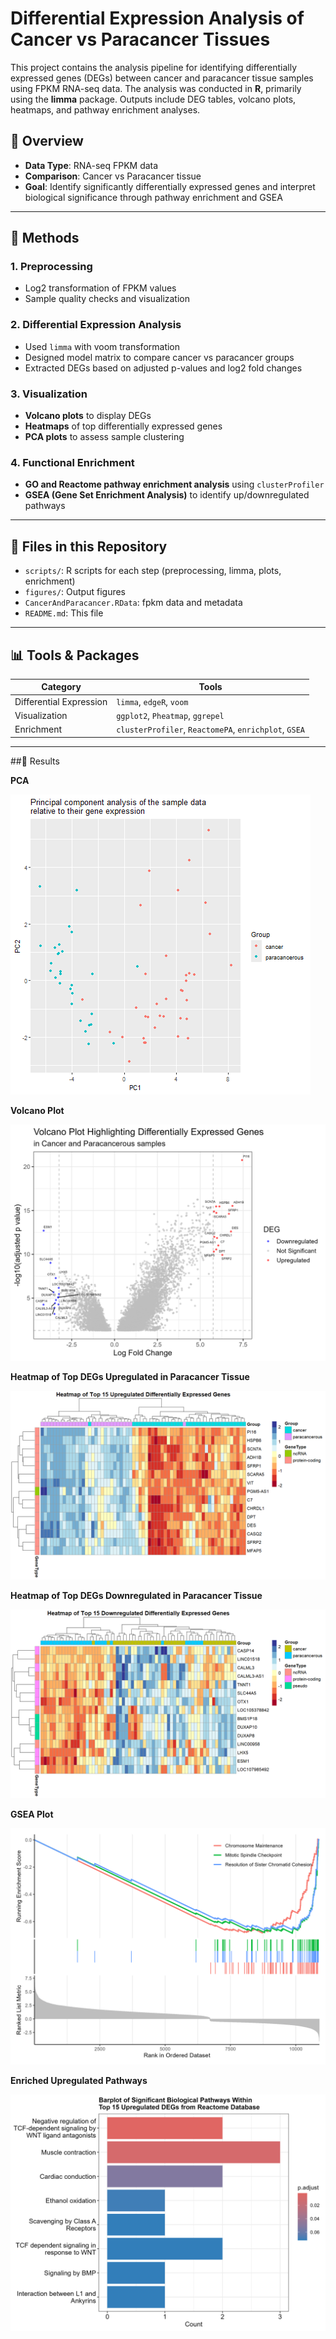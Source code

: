 # Differential Expression Analysis of Cancer vs Paracancer Tissues

This project contains the analysis pipeline for identifying differentially expressed genes (DEGs) between cancer and paracancer tissue samples using FPKM RNA-seq data. The analysis was conducted in **R**, primarily using the **limma** package. Outputs include DEG tables, volcano plots, heatmaps, and pathway enrichment analyses.

## 🧪 Overview

- **Data Type**: RNA-seq FPKM data  
- **Comparison**: Cancer vs Paracancer tissue  
- **Goal**: Identify significantly differentially expressed genes and interpret biological significance through pathway enrichment and GSEA

---

## 🔧 Methods

### 1. **Preprocessing**
- Log2 transformation of FPKM values
- Sample quality checks and visualization

### 2. **Differential Expression Analysis**
- Used `limma` with voom transformation
- Designed model matrix to compare cancer vs paracancer groups
- Extracted DEGs based on adjusted p-values and log2 fold changes

### 3. **Visualization**
- **Volcano plots** to display DEGs  
- **Heatmaps** of top differentially expressed genes  
- **PCA plots** to assess sample clustering  

### 4. **Functional Enrichment**
- **GO and Reactome pathway enrichment analysis** using `clusterProfiler`
- **GSEA (Gene Set Enrichment Analysis)** to identify up/downregulated pathways

---

## 📁 Files in this Repository

- `scripts/`: R scripts for each step (preprocessing, limma, plots, enrichment)
- `figures/`: Output figures
- `CancerAndParacancer.RData`: fpkm data and metadata
- `README.md`: This file

---

## 📊 Tools & Packages

| Category | Tools |
|---------|-------|
| Differential Expression | `limma`, `edgeR`, `voom` |
| Visualization | `ggplot2`, `Pheatmap`, `ggrepel` |
| Enrichment | `clusterProfiler`, `ReactomePA`, `enrichplot`, `GSEA` |

---

##🧪   Results

**PCA**

![PCA](figures/PCA.png)

**Volcano Plot**

![Volcano Plot](figures/volcano_plot.png)

**Heatmap of Top DEGs Upregulated in Paracancer Tissue**

![Heatmap Upregulated](figures/up_heatmap_plot.png)

**Heatmap of Top DEGs Downregulated in Paracancer Tissue**

![Heatmap Downregulated](figures/down_heatmap_plot.png)

**GSEA Plot**

![GSEA Plot](figures/gseaplot.png)

**Enriched Upregulated Pathways**

![Enriched Pathways Upregulated](figures/up_reactome_barplot.png)


